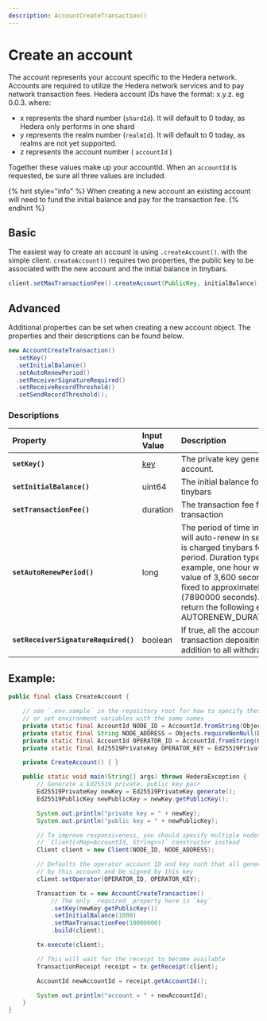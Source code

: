 ```yaml
---
description: AccountCreateTransaction()
---
```


# Create an account

The account represents your account specific to the Hedera network. Accounts are required to utilize the Hedera network services and to pay network transaction fees. Hedera account IDs have the format: x.y.z. eg 0.0.3. where:

* x represents the shard number \(`shardId`\). It will default to 0 today, as Hedera only performs in one shard
* y represents the realm number \(`realmId`\). It will default to 0 today, as realms are not yet supported.
* z represents the account number \( `accountId` \)

Together these values make up your accountId. When an `accountId` is requested, be sure all three values are included.

{% hint style="info" %}
When creating a new account an existing account will need to fund the initial balance and pay for the transaction fee.
{% endhint %}

## Basic

The easiest way to create an account is using `.createAccount()`. with the simple client. `createAccount()` requires two properties, the public key to be associated with the new account and the initial balance in tinybars.

```java
client.setMaxTransactionFee().createAccount(PublicKey, initialBalance);
```

## Advanced

Additional properties can be set when creating a new account object. The properties and their descriptions can be found below.

```java
new AccountCreateTransaction()
  .setKey()
  .setInitialBalance()
  .setAutoRenewPeriod()
  .setReceiverSignatureRequired()
  .setReceiveRecordThreshold()
  .setSendRecordThreshold();
```

### Descriptions

| Property | Input Value | Description | Default Value |
| :--- | :--- | :--- | :--- |
| **`setKey()`** | [key](../keys.md#ed25519-key-pair) | The private key generated for the new account. | None |
| **`setInitialBalance()`** | uint64 | The initial balance for the account in tinybars | None |
| **`setTransactionFee()`** | duration | The transaction fee for the account create transaction | None |
| **`setAutoRenewPeriod()`** | long | The period of time in which the account will auto-renew in seconds. The account is charged tinybars for every auto-renew period. Duration type is in seconds. For example, one hour would result in the input value of 3,600 seconds.NOTE: This is fixed to approximately 3 months \(7890000 seconds\). Any other value will return the following error: AUTORENEW\_DURATION\_NOT\_IN\_RANGE. | 2,592,000 seconds |
| **`setReceiverSignatureRequired()`** | boolean | If true, all the account keys must sign any transaction depositing into this account \(in addition to all withdrawals\) | False |

## Example:

```java
public final class CreateAccount {

    // see `.env.sample` in the repository root for how to specify these values
    // or set environment variables with the same names
    private static final AccountId NODE_ID = AccountId.fromString(Objects.requireNonNull(Dotenv.load().get("NODE_ID")));
    private static final String NODE_ADDRESS = Objects.requireNonNull(Dotenv.load().get("NODE_ADDRESS"));
    private static final AccountId OPERATOR_ID = AccountId.fromString(Objects.requireNonNull(Dotenv.load().get("OPERATOR_ID")));
    private static final Ed25519PrivateKey OPERATOR_KEY = Ed25519PrivateKey.fromString(Objects.requireNonNull(Dotenv.load().get("OPERATOR_KEY")));

    private CreateAccount() { }

    public static void main(String[] args) throws HederaException {
        // Generate a Ed25519 private, public key pair
        Ed25519PrivateKey newKey = Ed25519PrivateKey.generate();
        Ed25519PublicKey newPublicKey = newKey.getPublicKey();

        System.out.println("private key = " + newKey);
        System.out.println("public key = " + newPublicKey);

        // To improve responsiveness, you should specify multiple nodes using the
        // `Client(<Map<AccountId, String>>)` constructor instead
        Client client = new Client(NODE_ID, NODE_ADDRESS);

        // Defaults the operator account ID and key such that all generated transactions will be paid for
        // by this account and be signed by this key
        client.setOperator(OPERATOR_ID, OPERATOR_KEY);

        Transaction tx = new AccountCreateTransaction()
            // The only _required_ property here is `key`
            .setKey(newKey.getPublicKey())
            .setInitialBalance(1000)
            .setMaxTransactionFee(10000000)
            .build(client);

        tx.execute(client);

        // This will wait for the receipt to become available
        TransactionReceipt receipt = tx.getReceipt(client);

        AccountId newAccountId = receipt.getAccountId();

        System.out.println("account = " + newAccountId);
    }
}
```

